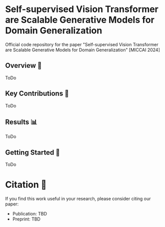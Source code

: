 # Self-supervised Vision Transformer are Scalable Generative Models for Domain Generalization
Official code repository for the paper "Self-supervised Vision Transformer are Scalable Generative Models for Domain Generalization" [MICCAI 2024]

## Overview 🧠
ToDo

## Key Contributions 🔑
ToDo

## Results 📊
ToDo

## Getting Started 🚀
ToDo

# Citation 📖
If you find this work useful in your research, please consider citing our paper:
- Publication: TBD
- Preprint: TBD
